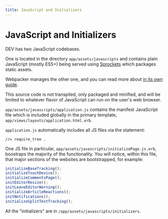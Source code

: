 ```yaml
---
title: JavaScript and Initializers
---
```


# JavaScript and Initializers

DEV has two JavaScript codebases.

One is located in the directory `app/assets/javascripts` and contains plain
JavaScript (mostly ES5+) being served using
[Sprockets](https://github.com/rails/sprockets-rails) which packages static
assets.

Webpacker manages the other one, and you can read more about
[in its own guide](/frontend/webpacker).

This source code is not transpiled, only packaged and minified, and will be
limited to whatever flavor of JavaScript can run on the user's web browser.

`app/assets/javascripts/application.js` contains the manifest JavaScript file
which is included globally in the primary template,
`app/views/layouts/application.html.erb`.

`application.js` automatically includes all JS files via the statement:

```erb
//= require_tree .
```

One JS file in particular, `app/assets/javascripts/initializePage.js.erb`,
boostraps the majority of the functionality. You will notice, within this file,
that major sections of the websites are bootstrapped, for example:

```javascript
initializeBaseTracking();
initializeTouchDevice();
initializeCommentsPage();
initEditorResize();
initLeaveEditorWarning();
initializeArticleReactions();
initNotifications();
initializeSplitTestTracking();
```

All the "initializers" are in `/app/assets/javascripts/initializers`.
